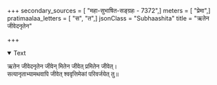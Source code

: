 +++
secondary_sources = [ "महा-सुभाषित-सङ्ग्रहः - 7372",]
meters = [ "प्रेमा",]
pratimaalaa_letters = [ "स", "त",]
jsonClass = "Subhaashita"
title = "ऋतेन जीवेदनृतेन"

+++

<details open><summary>Text</summary>

ऋतेन जीवेदनृतेन जीवेन् मितेन जीवेत् प्रमितेन जीवेत्।  
सत्यानृताभ्यामथवापि जीवेत् श्ववृत्तिमेकां परिवर्जयेत् तु॥
</details>
